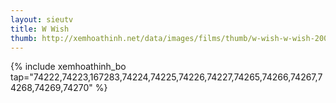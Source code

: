 ```yaml
---
layout: sieutv
title: W Wish
thumb: http://xemhoathinh.net/data/images/films/thumb/w-wish-w-wish-2004.jpg
---
```

{% include xemhoathinh_bo tap="74222,74223,167283,74224,74225,74226,74227,74265,74266,74267,74268,74269,74270" %} 
